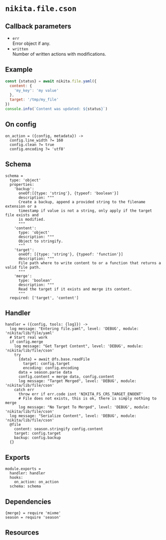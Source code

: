 
# `nikita.file.cson`

## Callback parameters

* `err`   
  Error object if any.   
* `written`   
  Number of written actions with modifications.   

## Example

```js
const {status} = await nikita.file.yaml({
  content: {
    'my_key': 'my value'
  },
  target: '/tmp/my_file'
})
console.info(`Content was updated: ${status}`)
```

## On config

    on_action = ({config, metadata}) ->
      config.line_width ?= 160
      config.clean ?= true
      config.encoding ?= 'utf8'

## Schema

    schema =
      type: 'object'
      properties:
        'backup':
          oneOf:[{type: 'string'}, {typeof: 'boolean'}]
          description: """
          Create a backup, append a provided string to the filename extension or a
          timestamp if value is not a string, only apply if the target file exists and
          is modified.
          """
        'content':
          type: 'object'
          description: """
          Object to stringify.   
          """
        'target':
          oneOf: [{type: 'string'}, {typeof: 'function'}]
          description: """
          File path where to write content to or a function that returns a valid file path.   
          """
        'merge':
          type: 'boolean'
          description: """
          Read the target if it exists and merge its content.
          """
      required: ['target', 'content']

## Handler

    handler = ({config, tools: {log}}) ->
      log message: "Entering file.yaml", level: 'DEBUG', module: 'nikita/lib/file/yaml'
      # Start real work
      if config.merge
        log message: "Get Target Content", level: 'DEBUG', module: 'nikita/lib/file/cson'
        try
          {data} = await @fs.base.readFile
            target: config.target
            encoding: config.encoding
          data = season.parse data
          config.content = merge data, config.content
          log message: "Target Merged", level: 'DEBUG', module: 'nikita/lib/file/cson'
        catch err
          throw err if err.code isnt 'NIKITA_FS_CRS_TARGET_ENOENT'
          # File does not exists, this is ok, there is simply nothing to merge
          log message: "No Target To Merged", level: 'DEBUG', module: 'nikita/lib/file/cson'
      log message: "Serialize Content", level: 'DEBUG', module: 'nikita/lib/file/cson'
      @file
        content: season.stringify config.content
        target: config.target
        backup: config.backup
      {}

## Exports

    module.exports =
      handler: handler
      hooks:
        on_action: on_action
      schema: schema

## Dependencies

    {merge} = require 'mixme'
    season = require 'season'

## Resources

[season]: https://www.npmjs.com/package/season
